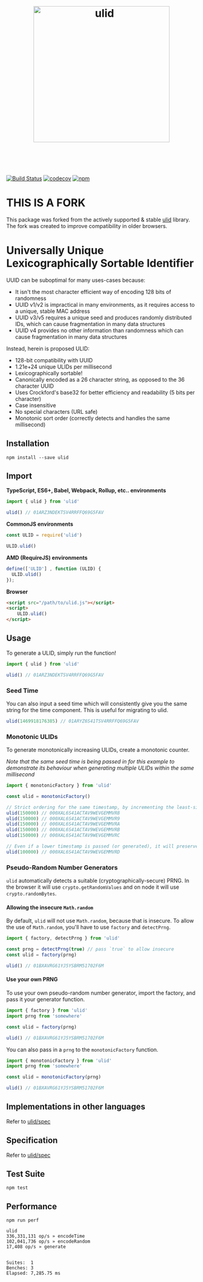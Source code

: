 <h1 align="center">
	<br>
	<br>
	<img width="360" src="logo.png" alt="ulid">
	<br>
	<br>
	<br>
</h1>

[![Build Status](https://travis-ci.org/ulid/javascript.svg?branch=master)](https://travis-ci.org/ulid/javascript) [![codecov](https://codecov.io/gh/ulid/javascript/branch/master/graph/badge.svg)](https://codecov.io/gh/ulid/javascript)
[![npm](https://img.shields.io/npm/dm/localeval.svg)](https://www.npmjs.com/package/ulid)

# THIS IS A FORK

This package was forked from the actively supported & stable [ulid](https://github.com/ulid/javascript) library. The fork was created to improve compatibility in older browsers.

# Universally Unique Lexicographically Sortable Identifier

UUID can be suboptimal for many uses-cases because:

- It isn't the most character efficient way of encoding 128 bits of randomness
- UUID v1/v2 is impractical in many environments, as it requires access to a unique, stable MAC address
- UUID v3/v5 requires a unique seed and produces randomly distributed IDs, which can cause fragmentation in many data structures
- UUID v4 provides no other information than randomness which can cause fragmentation in many data structures

Instead, herein is proposed ULID:

- 128-bit compatibility with UUID
- 1.21e+24 unique ULIDs per millisecond
- Lexicographically sortable!
- Canonically encoded as a 26 character string, as opposed to the 36 character UUID
- Uses Crockford's base32 for better efficiency and readability (5 bits per character)
- Case insensitive
- No special characters (URL safe)
- Monotonic sort order (correctly detects and handles the same millisecond)

## Installation

```
npm install --save ulid
```

## Import

**TypeScript, ES6+, Babel, Webpack, Rollup, etc.. environments**
```javascript
import { ulid } from 'ulid'

ulid() // 01ARZ3NDEKTSV4RRFFQ69G5FAV
```

**CommonJS environments**
```javascript
const ULID = require('ulid')

ULID.ulid()
```

**AMD (RequireJS) environments**
```javascript
define(['ULID'] , function (ULID) {
  ULID.ulid()
});
```

**Browser**
```html
<script src="/path/to/ulid.js"></script>
<script>
    ULID.ulid()
</script>
```

## Usage

To generate a ULID, simply run the function!

```javascript
import { ulid } from 'ulid'

ulid() // 01ARZ3NDEKTSV4RRFFQ69G5FAV
```

### Seed Time

You can also input a seed time which will consistently give you the same string for the time component. This is useful for migrating to ulid.

```javascript
ulid(1469918176385) // 01ARYZ6S41TSV4RRFFQ69G5FAV
```

### Monotonic ULIDs

To generate monotonically increasing ULIDs, create a monotonic counter.

*Note that the same seed time is being passed in for this example to demonstrate its behaviour when generating multiple ULIDs within the same millisecond*

```javascript
import { monotonicFactory } from 'ulid'

const ulid = monotonicFactory()

// Strict ordering for the same timestamp, by incrementing the least-significant random bit by 1
ulid(150000) // 000XAL6S41ACTAV9WEVGEMMVR8
ulid(150000) // 000XAL6S41ACTAV9WEVGEMMVR9
ulid(150000) // 000XAL6S41ACTAV9WEVGEMMVRA
ulid(150000) // 000XAL6S41ACTAV9WEVGEMMVRB
ulid(150000) // 000XAL6S41ACTAV9WEVGEMMVRC

// Even if a lower timestamp is passed (or generated), it will preserve sort order
ulid(100000) // 000XAL6S41ACTAV9WEVGEMMVRD
```

### Pseudo-Random Number Generators

`ulid` automatically detects a suitable (cryptographically-secure) PRNG. In the browser it will use `crypto.getRandomValues` and on node it will use `crypto.randomBytes`.

#### Allowing the insecure `Math.random`

By default, `ulid` will not use `Math.random`, because that is insecure. To allow the use of `Math.random`, you'll have to use `factory` and `detectPrng`.

```javascript
import { factory, detectPrng } from 'ulid'

const prng = detectPrng(true) // pass `true` to allow insecure
const ulid = factory(prng)

ulid() // 01BXAVRG61YJ5YSBRM51702F6M
```

#### Use your own PRNG

To use your own pseudo-random number generator, import the factory, and pass it your generator function.

```javascript
import { factory } from 'ulid'
import prng from 'somewhere'

const ulid = factory(prng)

ulid() // 01BXAVRG61YJ5YSBRM51702F6M
```

You can also pass in a `prng` to the `monotonicFactory` function.

```javascript
import { monotonicFactory } from 'ulid'
import prng from 'somewhere'

const ulid = monotonicFactory(prng)

ulid() // 01BXAVRG61YJ5YSBRM51702F6M
```

## Implementations in other languages

Refer to [ulid/spec](https://github.com/ulid/spec)

## Specification

Refer to [ulid/spec](https://github.com/ulid/spec)

## Test Suite

```
npm test
```

## Performance

```
npm run perf
```

```
ulid
336,331,131 op/s » encodeTime
102,041,736 op/s » encodeRandom
17,408 op/s » generate


Suites:  1
Benches: 3
Elapsed: 7,285.75 ms
```
